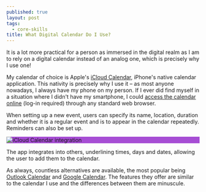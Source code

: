 ```yaml
---
published: true
layout: post
tags:
  - core-skills
title: What Digital Calendar Do I Use?
---
```

It is a lot more practical for a person as immersed in the digital realm as I am to rely on a digital calendar instead of an analog one, which is precisely why I use one! 

My calendar of choice is Apple's [iCloud Calendar](https://support.apple.com/kb/ph2672?locale=en_GB), iPhone's native calendar application. This nativity is precisely why I use it – as most anyone nowadays, I always have my phone on my person. If I ever did find myself in a situation where I didn't have my smartphone, I could [access the calendar online](https://www.icloud.com/#calendar) (log-in required) through any standard web browser.

When setting up a new event, users can specify its name, location, duration and whether it is a regular event and is to appear in the calendar repeatedly. Reminders can also be set up.

<div style="background-color: #a64dd4"><img class="centered" src="{{site.baseurl}}/images/icloud-calendar-integration.jpg" alt="iCloud Calendar integration"></div>

The app integrates into others, underlining times, days and dates, allowing the user to add them to the calendar.

As always, countless alternatives are available, the most popular being [Outlook Calendar](https://outlook.live.com/) and [Google Calendar](https://support.google.com/calendar/answer/2465776?co=GENIE.Platform%3DDesktop&hl=en). The features they offer are similar to the calendar I use and the differences between them are minuscule.
